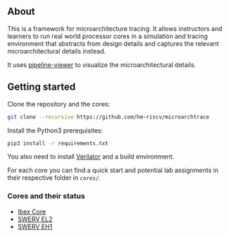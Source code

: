 ## About

This is a framework for microarchitecture tracing. It allows instructors and learners to run real world processor cores in a simulation and tracing environment that abstracts from design details and captures the relevant microarchitectural details instead.

It uses [pipeline-viewer](https://pypi.org/project/pipelineviewer/) to visualize the microarchitectural details.

## Getting started

Clone the repository and the cores:

```bash
git clone --recursive https://github.com/hm-riscv/microarchtrace
```

Install the Python3 prerequisites:

```bash
pip3 install -r requirements.txt
```

You also need to install [Verilator](https://www.veripool.org/verilator/) and a build environment.

For each core you can find a quick start and potential lab assignments in their respective folder in `cores/`.

### Cores and their status

- [Ibex Core](cores/ibex/)
- [SWERV EL2](cores/swerv-el2)
- [SWERV EH1](cores/swerv-eh1)

